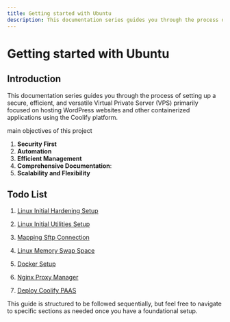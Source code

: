 ```yaml
---
title: Getting started with Ubuntu
description: This documentation series guides you through the process of setting up a secure, efficient, and versatile Ubuntu Virtual Private Server (VPS)
---
```


# Getting started with Ubuntu

## Introduction

This documentation series guides you through the process of setting up a secure, efficient, and versatile Virtual Private Server (VPS) primarily focused on hosting WordPress websites and other containerized applications using the Coolify platform.

main objectives of this project

1.  **Security First**
2.  **Automation**
3.  **Efficient Management**
4.  **Comprehensive Documentation**:
5.  **Scalability and Flexibility**

## Todo List

1. [Linux Initial Hardening Setup](ubuntu-private-lab/initial-hardening-setup)

2. [Linux Initial Utilities Setup](ubuntu-private-lab/initial-utilities-setup)
3. [Mapping Sftp Connection](ubuntu-private-lab/mapping-sftp-connection)
4. [Linux Memory Swap Space](ubuntu-private-lab/memory-swap-space)
5. [Docker Setup](ubuntu-private-lab/docker-setup)
6. [Nginx Proxy Manager](ubuntu-private-lab/nginx-proxy-manager)
7. [Deploy Coolify PAAS](ubuntu-private-lab/coolify-paas)

This guide is structured to be followed sequentially, but feel free to navigate to specific sections as needed once you have a foundational setup.
